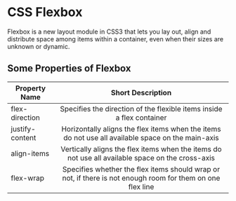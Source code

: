 # CSS Flexbox

Flexbox is a new layout module in CSS3 that lets you lay out, align and distribute space among items within a container, even when their sizes are unknown or dynamic.

## Some Properties of Flexbox

| Property Name | Short Description |
| ------------- |:-------------:|
| flex-direction      | Specifies the direction of the flexible items inside a flex container |
| justify-content      | Horizontally aligns the flex items when the items do not use all available space on the main-axis |
| align-items | Vertically aligns the flex items when the items do not use all available space on the cross-axis |
| flex-wrap | Specifies whether the flex items should wrap or not, if there is not enough room for them on one flex line |

